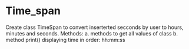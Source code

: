# Time_span

Create class TimeSpan to convert inserterted secconds by user to hours, minutes and seconds.
Methods:
a. methods to get all values of class
b. method print() displaying time in order: hh:mm:ss
